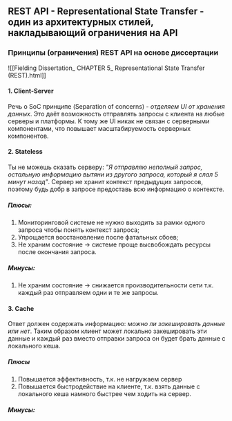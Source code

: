 ## REST API - Representational State Transfer - один из архитектурных стилей, накладывающий ограничения на API
### Принципы (ограничения) REST API на основе диссертации
![[Fielding Dissertation_ CHAPTER 5_ Representational State Transfer (REST).html]]

#### 1. Client-Server
Речь о SoC принципе (Separation of concerns) - *отделяем UI от хранения данных*. Это даёт возможность отправлять запросы с клиента на любые серверы и платформы. К тому же UI никак не связан с серверными компонентами, что повышает масштабируемость серверных компонентов.

#### 2. Stateless
Ты не можешь сказать серверу:  *"Я отправляю неполный запрос, остальную информацию вытяни из другого запроса, который я слал 5 минут назад"*. Сервер не хранит контекст предыдущих запросов, поэтому будь добр в запросе предоставь всю информацию о контексте.

##### Плюсы:
1. Мониторинговой системе не нужно выходить за рамки одного запроса чтобы понять контекст запроса;
2. Упрощается восстановление после фатальных сбоев;
3. Не храним состояние -> системе проще высвобождать ресурсы после окончания запроса.
##### Минусы:
1. Не храним состояние -> снижается производительности сети т.к. каждый раз отправляем одни и те же запросы.

#### 3. Cache
Ответ должен содержать информацию: *можно ли закешировать данные или нет*. Таким образом клиент может локально закешировать эти данные и каждый раз вместо отправки запроса он будет брать данные с локального кеша.

##### Плюсы
1. Повышается эффективность, т.к. не нагружаем сервер
2. Повышается быстродействие на клиенте, т.к. взять данные с локального кеша намного быстрее чем ходить на сервер.
##### Минусы:


